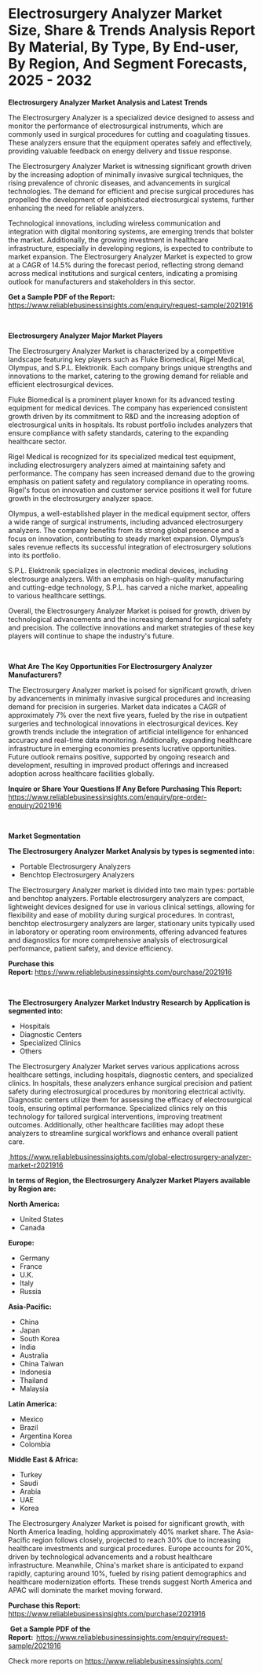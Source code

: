 <p><h1>Electrosurgery Analyzer Market Size, Share & Trends Analysis Report By Material, By Type, By End-user, By Region, And Segment Forecasts, 2025 - 2032</h1></p><p><strong>Electrosurgery Analyzer Market Analysis and Latest Trends</strong></p>
<p><p>The Electrosurgery Analyzer is a specialized device designed to assess and monitor the performance of electrosurgical instruments, which are commonly used in surgical procedures for cutting and coagulating tissues. These analyzers ensure that the equipment operates safely and effectively, providing valuable feedback on energy delivery and tissue response. </p><p>The Electrosurgery Analyzer Market is witnessing significant growth driven by the increasing adoption of minimally invasive surgical techniques, the rising prevalence of chronic diseases, and advancements in surgical technologies. The demand for efficient and precise surgical procedures has propelled the development of sophisticated electrosurgical systems, further enhancing the need for reliable analyzers. </p><p>Technological innovations, including wireless communication and integration with digital monitoring systems, are emerging trends that bolster the market. Additionally, the growing investment in healthcare infrastructure, especially in developing regions, is expected to contribute to market expansion. The Electrosurgery Analyzer Market is expected to grow at a CAGR of 14.5% during the forecast period, reflecting strong demand across medical institutions and surgical centers, indicating a promising outlook for manufacturers and stakeholders in this sector.</p></p>
<p><strong>Get a Sample PDF of the Report:&nbsp;</strong> <a href="https://www.reliablebusinessinsights.com/enquiry/request-sample/2021916?utm_campaign=2224&utm_medium=2&utm_source=Github&utm_content=ia&utm_term=29032025&utm_id=electrosurgery-analyzer">https://www.reliablebusinessinsights.com/enquiry/request-sample/2021916</a></p>
<p>&nbsp;</p>
<p><strong>Electrosurgery Analyzer Major Market Players</strong></p>
<p><p>The Electrosurgery Analyzer Market is characterized by a competitive landscape featuring key players such as Fluke Biomedical, Rigel Medical, Olympus, and S.P.L. Elektronik. Each company brings unique strengths and innovations to the market, catering to the growing demand for reliable and efficient electrosurgical devices.</p><p>Fluke Biomedical is a prominent player known for its advanced testing equipment for medical devices. The company has experienced consistent growth driven by its commitment to R&D and the increasing adoption of electrosurgical units in hospitals. Its robust portfolio includes analyzers that ensure compliance with safety standards, catering to the expanding healthcare sector.</p><p>Rigel Medical is recognized for its specialized medical test equipment, including electrosurgery analyzers aimed at maintaining safety and performance. The company has seen increased demand due to the growing emphasis on patient safety and regulatory compliance in operating rooms. Rigel's focus on innovation and customer service positions it well for future growth in the electrosurgery analyzer space.</p><p>Olympus, a well-established player in the medical equipment sector, offers a wide range of surgical instruments, including advanced electrosurgery analyzers. The company benefits from its strong global presence and a focus on innovation, contributing to steady market expansion. Olympus’s sales revenue reflects its successful integration of electrosurgery solutions into its portfolio.</p><p>S.P.L. Elektronik specializes in electronic medical devices, including electrosurge analyzers. With an emphasis on high-quality manufacturing and cutting-edge technology, S.P.L. has carved a niche market, appealing to various healthcare settings.</p><p>Overall, the Electrosurgery Analyzer Market is poised for growth, driven by technological advancements and the increasing demand for surgical safety and precision. The collective innovations and market strategies of these key players will continue to shape the industry's future.</p></p>
<p>&nbsp;</p>
<p><strong>What Are The Key Opportunities For Electrosurgery Analyzer Manufacturers?</strong></p>
<p><p>The Electrosurgery Analyzer market is poised for significant growth, driven by advancements in minimally invasive surgical procedures and increasing demand for precision in surgeries. Market data indicates a CAGR of approximately 7% over the next five years, fueled by the rise in outpatient surgeries and technological innovations in electrosurgical devices. Key growth trends include the integration of artificial intelligence for enhanced accuracy and real-time data monitoring. Additionally, expanding healthcare infrastructure in emerging economies presents lucrative opportunities. Future outlook remains positive, supported by ongoing research and development, resulting in improved product offerings and increased adoption across healthcare facilities globally.</p></p>
<p><strong>Inquire or Share Your Questions If Any Before Purchasing This Report:</strong> <a href="https://www.reliablebusinessinsights.com/enquiry/pre-order-enquiry/2021916?utm_campaign=2224&utm_medium=2&utm_source=Github&utm_content=ia&utm_term=29032025&utm_id=electrosurgery-analyzer">https://www.reliablebusinessinsights.com/enquiry/pre-order-enquiry/2021916</a></p>
<p>&nbsp;</p>
<p><strong>Market Segmentation</strong></p>
<p><strong>The Electrosurgery Analyzer Market Analysis by types is segmented into:</strong></p>
<p><ul><li>Portable Electrosurgery Analyzers</li><li>Benchtop Electrosurgery Analyzers</li></ul></p>
<p><p>The Electrosurgery Analyzer market is divided into two main types: portable and benchtop analyzers. Portable electrosurgery analyzers are compact, lightweight devices designed for use in various clinical settings, allowing for flexibility and ease of mobility during surgical procedures. In contrast, benchtop electrosurgery analyzers are larger, stationary units typically used in laboratory or operating room environments, offering advanced features and diagnostics for more comprehensive analysis of electrosurgical performance, patient safety, and device efficiency.</p></p>
<p><strong>Purchase this Report:&nbsp;</strong><a href="https://www.reliablebusinessinsights.com/purchase/2021916?utm_campaign=2224&utm_medium=2&utm_source=Github&utm_content=ia&utm_term=29032025&utm_id=electrosurgery-analyzer">https://www.reliablebusinessinsights.com/purchase/2021916</a></p>
<p>&nbsp;</p>
<p><strong>The Electrosurgery Analyzer Market Industry Research by Application is segmented into:</strong></p>
<p><ul><li>Hospitals</li><li>Diagnostic Centers</li><li>Specialized Clinics</li><li>Others</li></ul></p>
<p><p>The Electrosurgery Analyzer Market serves various applications across healthcare settings, including hospitals, diagnostic centers, and specialized clinics. In hospitals, these analyzers enhance surgical precision and patient safety during electrosurgical procedures by monitoring electrical activity. Diagnostic centers utilize them for assessing the efficacy of electrosurgical tools, ensuring optimal performance. Specialized clinics rely on this technology for tailored surgical interventions, improving treatment outcomes. Additionally, other healthcare facilities may adopt these analyzers to streamline surgical workflows and enhance overall patient care.</p></p>
<p><a href="https://www.reliablebusinessinsights.com/global-electrosurgery-analyzer-market-r2021916?utm_campaign=2224&utm_medium=2&utm_source=Github&utm_content=ia&utm_term=29032025&utm_id=electrosurgery-analyzer">&nbsp;https://www.reliablebusinessinsights.com/global-electrosurgery-analyzer-market-r2021916</a></p>
<p><strong>In terms of Region, the Electrosurgery Analyzer Market Players available by Region are:</strong></p>
<p>
    <p> <strong> North America: </strong>
        <ul>
            <li>United States</li>
            <li>Canada</li>
        </ul>
        </p> 
    <p> <strong> Europe: </strong>
        <ul>
            <li>Germany</li>
            <li>France</li>
            <li>U.K.</li>
            <li>Italy</li>
            <li>Russia</li>
        </ul>
        </p> 
    <p> <strong> Asia-Pacific: </strong>
        <ul>
            <li>China</li>
            <li>Japan</li>
            <li>South Korea</li>
            <li>India</li>
            <li>Australia</li>
            <li>China Taiwan</li>
            <li>Indonesia</li>
            <li>Thailand</li>
            <li>Malaysia</li>
        </ul>
        </p> 
    <p> <strong> Latin America: </strong>
        <ul>
            <li>Mexico</li>
            <li>Brazil</li>
            <li>Argentina Korea</li>
            <li>Colombia</li>
        </ul>
        </p> 
    <p> <strong> Middle East & Africa: </strong>
        <ul>
            <li>Turkey</li>
            <li>Saudi</li>
            <li>Arabia</li>
            <li>UAE</li>
            <li>Korea</li>
        </ul>
    </p>
    </p>
<p><p>The Electrosurgery Analyzer Market is poised for significant growth, with North America leading, holding approximately 40% market share. The Asia-Pacific region follows closely, projected to reach 30% due to increasing healthcare investments and surgical procedures. Europe accounts for 20%, driven by technological advancements and a robust healthcare infrastructure. Meanwhile, China's market share is anticipated to expand rapidly, capturing around 10%, fueled by rising patient demographics and healthcare modernization efforts. These trends suggest North America and APAC will dominate the market moving forward.</p></p>
<p><strong>Purchase this Report: </strong><a href="https://www.reliablebusinessinsights.com/purchase/2021916?utm_campaign=2224&utm_medium=2&utm_source=Github&utm_content=ia&utm_term=29032025&utm_id=electrosurgery-analyzer">https://www.reliablebusinessinsights.com/purchase/2021916</a></p>
<p>&nbsp;<strong>Get a Sample PDF of the Report:&nbsp;&nbsp;</strong><a href="https://www.reliablebusinessinsights.com/enquiry/request-sample/2021916?utm_campaign=2224&utm_medium=2&utm_source=Github&utm_content=ia&utm_term=29032025&utm_id=electrosurgery-analyzer">https://www.reliablebusinessinsights.com/enquiry/request-sample/2021916</a></p>
<p><strong></strong></p>
<p>Check more reports on <a href="https://www.reliablebusinessinsights.com/?utm_campaign=2224&utm_medium=2&utm_source=Github&utm_content=ia&utm_term=29032025&utm_id=electrosurgery-analyzer">https://www.reliablebusinessinsights.com/</a></p>